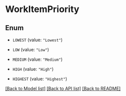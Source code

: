 # WorkItemPriority

## Enum


* `LOWEST` (value: `"Lowest"`)

* `LOW` (value: `"Low"`)

* `MEDIUM` (value: `"Medium"`)

* `HIGH` (value: `"High"`)

* `HIGHEST` (value: `"Highest"`)


[[Back to Model list]](../README.md#documentation-for-models) [[Back to API list]](../README.md#documentation-for-api-endpoints) [[Back to README]](../README.md)


